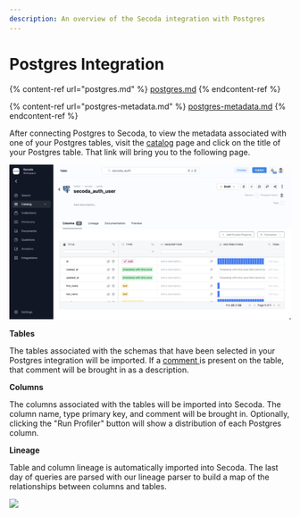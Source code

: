 ```yaml
---
description: An overview of the Secoda integration with Postgres
---
```


# Postgres Integration

{% content-ref url="postgres.md" %}
[postgres.md](postgres.md)
{% endcontent-ref %}

{% content-ref url="postgres-metadata.md" %}
[postgres-metadata.md](postgres-metadata.md)
{% endcontent-ref %}

After connecting Postgres to Secoda, to view the metadata associated with one of your Postgres tables, visit the [catalog](https://app.secoda.co/catalog) page and click on the title of your Postgres table. That link will bring you to the following page.

![](<../../.gitbook/assets/image (2) (2).png>)

**Tables**

The tables associated with the schemas that have been selected in your Postgres integration will be imported. If a [comment ](https://docs.snowflake.com/en/sql-reference/sql/comment.html)is present on the table, that comment will be brought in as a description.

**Columns**

The columns associated with the tables will be imported into Secoda. The column name, type primary key, and comment will be brought in. Optionally, clicking the "Run Profiler" button will show a distribution of each Postgres column.

**Lineage**

Table and column lineage is automatically imported into Secoda. The last day of queries are parsed with our lineage parser to build a map of the relationships between columns and tables.

![](<../../.gitbook/assets/image (9) (1) (1).png>)
